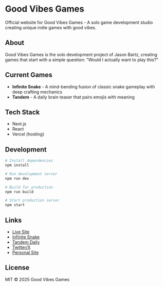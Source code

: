 # Good Vibes Games

Official website for Good Vibes Games - A solo game development studio creating unique indie games with good vibes.

## About

Good Vibes Games is the solo development project of Jason Bartz, creating games that start with a simple question: "Would I actually want to play this?"

## Current Games

- **Infinite Snake** - A mind-bending fusion of classic snake gameplay with deep crafting mechanics
- **Tandem** - A daily brain teaser that pairs emojis with meaning

## Tech Stack

- Next.js
- React
- Vercel (hosting)

## Development

```bash
# Install dependencies
npm install

# Run development server
npm run dev

# Build for production
npm run build

# Start production server
npm start
```

## Links

- [Live Site](https://goodvibesgames.com)
- [Infinite Snake](https://www.infinitesnake.io)
- [Tandem Daily](https://www.tandemdaily.com)
- [Twitter/X](https://x.com/Jsnbrtz)
- [Personal Site](https://www.jason-bartz.com/)

## License

MIT © 2025 Good Vibes Games
